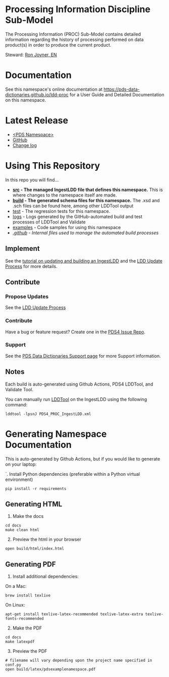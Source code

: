 # Processing Information Discipline Sub-Model
The Processing Information (PROC) Sub-Model contains detailed information regarding the history of processing performed on data product(s) in order to produce the current product.

Steward: [Ron Joyner, EN](mailto:ronald.joyner@jpl.nasa.gov)


# Documentation

See this namespace's online documentation at https://pds-data-dictionaries.github.io/ldd-proc for a User Guide and Detailed Documentation on this namespace.


# Latest Release

<!-- UPDATE NEEDED - Replace <PDS Namespace> with namespace name and modify the URL to have #namespace-id at the end, e.g. #disp, #geom, etc. -->
* [&lt;PDS Namespace&gt;](https://pds.nasa.gov/datastandards/dictionaries/#proc)
* [GitHub](../../releases/latest)
* [Change log](CHANGELOG.md)

# Using This Repository
In this repo you will find...
* **[src](src) - The managed IngestLDD file that defines this namespace.** This is where changes to the namespace itself are made.
* **[build](build) - The generated schema files for this namespace.** The .xsd and .sch files can be found here, among other LDDTool output
* [test](test) - The regression tests for this namespace.
* [logs](logs) - Logs generated by the GitHub-automated build and test processes of LDDTool and Validate
* [examples](examples) - Code samples for using this namespace
* _[.github](.github) - Internal files used to manage the automated build processes_

## Implement

See the [tutorial on updating and building an IngestLDD](https://pds-data-dictionaries.github.io/support/tutorials.html#ldd-update-and-build-tutorial) and the [LDD Update Process](https://pds-data-dictionaries.github.io/development/ldd-update.html) for more details.


## Contribute

### Propose Updates
See the [LDD Update Process](https://pds-data-dictionaries.github.io/development/ldd-update.html)


### Contribute
Have a bug or feature request? Create one in the [PDS4 Issue Repo](https://github.com/pds-data-dictionaries/PDS4-LDD-Issue-Repo/issues/new/choose).


### Support
See the [PDS Data Dictionaries Support page](https://pds-data-dictionaries.github.io/support/contribute.html) for more Support information.


## Notes
Each build is auto-generated using Github Actions, PDS4 LDDTool, and Validate Tool.

You can manually run [LDDTool](https://nasa-pds.github.io/pds4-information-model/model-lddtool/index.html) on the IngestLDD using the following command:

```
lddtool -lpsnJ PDS4_PROC_IngestLDD.xml
```

# Generating Namespace Documentation
This is auto-generated by Github Actions, but if you would like to generate on your laptop:

`. Install Python dependencies (preferable within a Python virtual environment)
```
pip install -r requirements
```

## Generating HTML

1. Make the docs
```
cd docs
make clean html
```

2. Preview the html in your browser
```
open build/html/index.html
```

## Generating PDF

1. Install additional dependencies:

On a Mac:
```
brew install texlive
```

On Linux:
```
apt-get install texlive-latex-recommended texlive-latex-extra texlive-fonts-recommended 
```

2. Make the PDF
```
cd docs
make latexpdf
```

3. Preview the PDF
```
# filename will vary depending upon the project name specified in conf.py
open build/latex/pdsexamplenamespace.pdf
```

